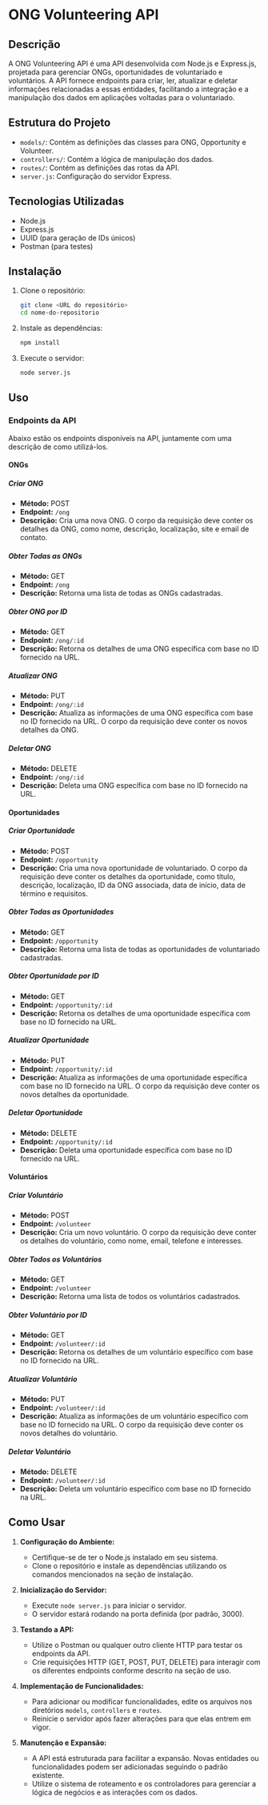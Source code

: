 # ONG Volunteering API

## Descrição

A ONG Volunteering API é uma API desenvolvida com Node.js e Express.js, projetada para gerenciar ONGs, oportunidades de voluntariado e voluntários. A API fornece endpoints para criar, ler, atualizar e deletar informações relacionadas a essas entidades, facilitando a integração e a manipulação dos dados em aplicações voltadas para o voluntariado.

## Estrutura do Projeto

- `models/`: Contém as definições das classes para ONG, Opportunity e Volunteer.
- `controllers/`: Contém a lógica de manipulação dos dados.
- `routes/`: Contém as definições das rotas da API.
- `server.js`: Configuração do servidor Express.

## Tecnologias Utilizadas

- Node.js
- Express.js
- UUID (para geração de IDs únicos)
- Postman (para testes)

## Instalação

1. Clone o repositório:
    ```bash
    git clone <URL do repositório>
    cd nome-do-repositorio
    ```

2. Instale as dependências:
    ```bash
    npm install
    ```

3. Execute o servidor:
    ```bash
    node server.js
    ```

## Uso

### Endpoints da API

Abaixo estão os endpoints disponíveis na API, juntamente com uma descrição de como utilizá-los.

#### ONGs

##### Criar ONG
- **Método:** POST
- **Endpoint:** `/ong`
- **Descrição:** Cria uma nova ONG. O corpo da requisição deve conter os detalhes da ONG, como nome, descrição, localização, site e email de contato.

##### Obter Todas as ONGs
- **Método:** GET
- **Endpoint:** `/ong`
- **Descrição:** Retorna uma lista de todas as ONGs cadastradas.

##### Obter ONG por ID
- **Método:** GET
- **Endpoint:** `/ong/:id`
- **Descrição:** Retorna os detalhes de uma ONG específica com base no ID fornecido na URL.

##### Atualizar ONG
- **Método:** PUT
- **Endpoint:** `/ong/:id`
- **Descrição:** Atualiza as informações de uma ONG específica com base no ID fornecido na URL. O corpo da requisição deve conter os novos detalhes da ONG.

##### Deletar ONG
- **Método:** DELETE
- **Endpoint:** `/ong/:id`
- **Descrição:** Deleta uma ONG específica com base no ID fornecido na URL.

#### Oportunidades

##### Criar Oportunidade
- **Método:** POST
- **Endpoint:** `/opportunity`
- **Descrição:** Cria uma nova oportunidade de voluntariado. O corpo da requisição deve conter os detalhes da oportunidade, como título, descrição, localização, ID da ONG associada, data de início, data de término e requisitos.

##### Obter Todas as Oportunidades
- **Método:** GET
- **Endpoint:** `/opportunity`
- **Descrição:** Retorna uma lista de todas as oportunidades de voluntariado cadastradas.

##### Obter Oportunidade por ID
- **Método:** GET
- **Endpoint:** `/opportunity/:id`
- **Descrição:** Retorna os detalhes de uma oportunidade específica com base no ID fornecido na URL.

##### Atualizar Oportunidade
- **Método:** PUT
- **Endpoint:** `/opportunity/:id`
- **Descrição:** Atualiza as informações de uma oportunidade específica com base no ID fornecido na URL. O corpo da requisição deve conter os novos detalhes da oportunidade.

##### Deletar Oportunidade
- **Método:** DELETE
- **Endpoint:** `/opportunity/:id`
- **Descrição:** Deleta uma oportunidade específica com base no ID fornecido na URL.

#### Voluntários

##### Criar Voluntário
- **Método:** POST
- **Endpoint:** `/volunteer`
- **Descrição:** Cria um novo voluntário. O corpo da requisição deve conter os detalhes do voluntário, como nome, email, telefone e interesses.

##### Obter Todos os Voluntários
- **Método:** GET
- **Endpoint:** `/volunteer`
- **Descrição:** Retorna uma lista de todos os voluntários cadastrados.

##### Obter Voluntário por ID
- **Método:** GET
- **Endpoint:** `/volunteer/:id`
- **Descrição:** Retorna os detalhes de um voluntário específico com base no ID fornecido na URL.

##### Atualizar Voluntário
- **Método:** PUT
- **Endpoint:** `/volunteer/:id`
- **Descrição:** Atualiza as informações de um voluntário específico com base no ID fornecido na URL. O corpo da requisição deve conter os novos detalhes do voluntário.

##### Deletar Voluntário
- **Método:** DELETE
- **Endpoint:** `/volunteer/:id`
- **Descrição:** Deleta um voluntário específico com base no ID fornecido na URL.

## Como Usar

1. **Configuração do Ambiente:**
   - Certifique-se de ter o Node.js instalado em seu sistema.
   - Clone o repositório e instale as dependências utilizando os comandos mencionados na seção de instalação.

2. **Inicialização do Servidor:**
   - Execute `node server.js` para iniciar o servidor.
   - O servidor estará rodando na porta definida (por padrão, 3000).

3. **Testando a API:**
   - Utilize o Postman ou qualquer outro cliente HTTP para testar os endpoints da API.
   - Crie requisições HTTP (GET, POST, PUT, DELETE) para interagir com os diferentes endpoints conforme descrito na seção de uso.

4. **Implementação de Funcionalidades:**
   - Para adicionar ou modificar funcionalidades, edite os arquivos nos diretórios `models`, `controllers` e `routes`.
   - Reinicie o servidor após fazer alterações para que elas entrem em vigor.

5. **Manutenção e Expansão:**
   - A API está estruturada para facilitar a expansão. Novas entidades ou funcionalidades podem ser adicionadas seguindo o padrão existente.
   - Utilize o sistema de roteamento e os controladores para gerenciar a lógica de negócios e as interações com os dados.

